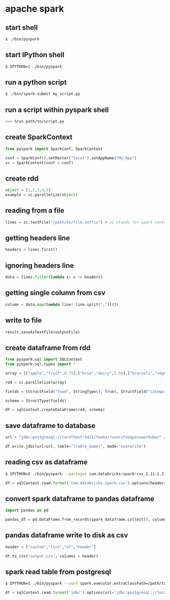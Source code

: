 apache spark
===

start shell
---
```bash
$ ./bin/pyspark
```

start IPython shell
---
```bash
$ IPYTHON=1 ./bin/pyspark
```

run a python script
---
```bash
$ ./bin/spark-submit my_script.py
```

run a script within pyspark shell
---
```bash
>>> %run path/to/script.py
```

create SparkContext
---
```python
from pyspark import SparkConf, SparkContext

conf = SparkConf().setMaster("local").setAppName("My App")
sc = SparkContext(conf = conf)
```

create rdd
---
```python
object = [1,2,3,4,5]
example = sc.parallelize(object)
```

reading from a file
---
```python
lines = sc.textFile("/path/to/file.suffix") # sc stands for spark context
```

getting headers line
---
```python
headers = lines.first()
```

ignoring headers line
---
```python
data = lines.filter(lambda x: x != headers)
```

getting single column from csv
---
```python
column = data.map(lambda line: line.split(",")[0])
```

write to file
---
```python
result.saveAsTextFile(outputFile)
```

create dataframe from rdd
---
```python
from pyspark.sql import SQLContext
from pyspark.sql.types import *

array = [["apple","fruit",0.75],["brie","dairy",5.50],["broccoli","vegetable",0.99]]

rdd = sc.parallelize(array)

fields = [StructField("food", StringType(), True), StructField("category", StringType(), True), StructField("price", FloatType(), True)]

schema = StructType(fields)

df = sqlContext.createDataFrame(rdd, schema)
```

save dataframe to database
---
```python
url = "jdbc:postgresql://localhost:5432/foobar?user=foo&password=bar" // omit '&password=bar' if there is no password

df.write.jdbc(url=url, table="[table_name]", mode="overwrite")
```

reading csv as dataframe
---
```bash
$ IPYTHON=1 ./bin/pyspark --packages com.databricks:spark-csv_2.11:1.3.0
```

```python
df = sqlContext.read.format('com.databricks.spark.csv').options(header='true', inferschema='true').load('file_name.csv')
```

convert spark dataframe to pandas dataframe
---
```python
import pandas as pd

pandas_df = pd.DataFrame.from_records(spark_dataframe.collect(), columns=spark_dataframe.columns)
```

pandas dataframe write to disk as csv
---
```python
header = ["custom","list","of","header"]

df.to_csv('output.csv', columns = header)
```

spark read table from postgresql
---
```bash
$ IPYTHON=1 ./bin/pyspark --conf spark.executor.extraClassPath=/path/to/postgresql-9.4.1207.jar --driver-class-path /path/to/postgresql-9.4.1207.jar --jars /path/to/postgresql-9.4.1207.jar
```

```python
df = sqlContext.read.format('jdbc').options(url='jdbc:postgresql://localhost:5432/[database_name]?user=[username]&password=[password]', dbtable='[table_name]').load()
```

